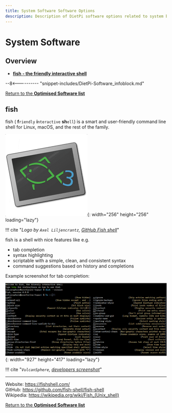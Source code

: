 ```yaml
---
title: System Software Software Options
description: Description of DietPi software options related to system base packages
---
```


# System Software

## Overview

- [**fish - the friendly interactive shell**](#fish)

[//]: # (Include software expandable infoblock)
--8<---------- "snippet-includes/DietPi-Software_infoblock.md"

[Return to the **Optimised Software list**](../software.md)

## fish

fish ( **f**`riendly` **i**`nteractive` **sh**`ell`) is a smart and user-friendly command line shell for Linux, macOS, and the rest of the family.

![fish logo](../assets/images/dietpi-software-system-fish.png "fish shell logo"){: width="256" height="256" loading="lazy"}

!!! cite "*Logo by `Axel Liljencrantz`, [GitHub Fish shell](https://github.com/fish-shell/fish-shell/blob/master/doc_src/python_docs_theme/static/fish.png)*"

fish is a shell with nice features like e.g.

- tab completion
- syntax highlighting
- scriptable with a simple, clean, and consistent syntax
- command suggestions based on history and completions

Example screenshot for tab completion:

![fish screenshot](../assets/images/dietpi-software-system-fish_screenshot.webp "fish shell screenshot tab completion"){: width="927" height="417" loading="lazy"}

!!! cite "*`VulcanSphere`, [developers screenshot](https://commons.wikimedia.org/w/index.php?curid=161253970)*"

***

Website: <https://fishshell.com/>  
GitHub: <https://github.com/fish-shell/fish-shell>  
Wikipedia: <https://wikipedia.org/wiki/Fish_(Unix_shell)>

[Return to the **Optimised Software list**](../software.md)
